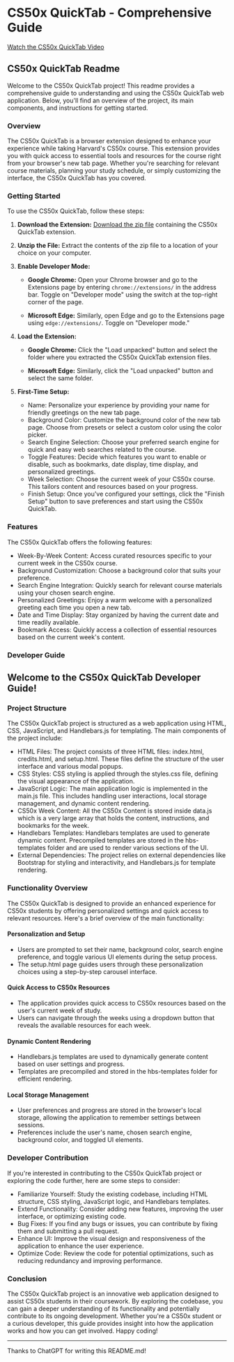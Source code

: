 # CS50x QuickTab - Comprehensive Guide

[Watch the CS50x QuickTab Video](https://www.youtube.com/watch?v=mff6hMBsb6Q)

## CS50x QuickTab Readme

Welcome to the CS50x QuickTab project! This readme provides a comprehensive guide to understanding and using the CS50x QuickTab web application. Below, you'll find an overview of the project, its main components, and instructions for getting started.

### Overview
The CS50x QuickTab is a browser extension designed to enhance your experience while taking Harvard's CS50x course. This extension provides you with quick access to essential tools and resources for the course right from your browser's new tab page. Whether you're searching for relevant course materials, planning your study schedule, or simply customizing the interface, the CS50x QuickTab has you covered.

### Getting Started

To use the CS50x QuickTab, follow these steps:

1. **Download the Extension:** [Download the zip file](https://drive.google.com/file/d/1rUaYWJPDk8EVj8zTNWRyuwxzFui4TVgK/view?usp=sharing) containing the CS50x QuickTab extension.

2. **Unzip the File:** Extract the contents of the zip file to a location of your choice on your computer.

3. **Enable Developer Mode:**

   - **Google Chrome:** Open your Chrome browser and go to the Extensions page by entering `chrome://extensions/` in the address bar. Toggle on "Developer mode" using the switch at the top-right corner of the page.

   - **Microsoft Edge:** Similarly, open Edge and go to the Extensions page using `edge://extensions/`. Toggle on "Developer mode."

4. **Load the Extension:**

   - **Google Chrome:** Click the "Load unpacked" button and select the folder where you extracted the CS50x QuickTab extension files.

   - **Microsoft Edge:** Similarly, click the "Load unpacked" button and select the same folder.

5. **First-Time Setup:**

   - Name: Personalize your experience by providing your name for friendly greetings on the new tab page.
   - Background Color: Customize the background color of the new tab page. Choose from presets or select a custom color using the color picker.
   - Search Engine Selection: Choose your preferred search engine for quick and easy web searches related to the course.
   - Toggle Features: Decide which features you want to enable or disable, such as bookmarks, date display, time display, and personalized greetings.
   - Week Selection: Choose the current week of your CS50x course. This tailors content and resources based on your progress.
   - Finish Setup: Once you've configured your settings, click the "Finish Setup" button to save preferences and start using the CS50x QuickTab.

### Features
The CS50x QuickTab offers the following features:

- Week-By-Week Content: Access curated resources specific to your current week in the CS50x course.
- Background Customization: Choose a background color that suits your preference.
- Search Engine Integration: Quickly search for relevant course materials using your chosen search engine.
- Personalized Greetings: Enjoy a warm welcome with a personalized greeting each time you open a new tab.
- Date and Time Display: Stay organized by having the current date and time readily available.
- Bookmark Access: Quickly access a collection of essential resources based on the current week's content.

### Developer Guide

## Welcome to the CS50x QuickTab Developer Guide!

### Project Structure

The CS50x QuickTab project is structured as a web application using HTML, CSS, JavaScript, and Handlebars.js for templating. The main components of the project include:

- HTML Files: The project consists of three HTML files: index.html, credits.html, and setup.html. These files define the structure of the user interface and various modal popups.
- CSS Styles: CSS styling is applied through the styles.css file, defining the visual appearance of the application.
- JavaScript Logic: The main application logic is implemented in the main.js file. This includes handling user interactions, local storage management, and dynamic content rendering.
- CS50x Week Content: All the CS50x Content is stored inside data.js which is a very large array that holds the content, instructions, and bookmarks for the week.
- Handlebars Templates: Handlebars templates are used to generate dynamic content. Precompiled templates are stored in the hbs-templates folder and are used to render various sections of the UI.
- External Dependencies: The project relies on external dependencies like Bootstrap for styling and interactivity, and Handlebars.js for template rendering.

### Functionality Overview

The CS50x QuickTab is designed to provide an enhanced experience for CS50x students by offering personalized settings and quick access to relevant resources. Here's a brief overview of the main functionality:

#### Personalization and Setup

- Users are prompted to set their name, background color, search engine preference, and toggle various UI elements during the setup process.
- The setup.html page guides users through these personalization choices using a step-by-step carousel interface.

#### Quick Access to CS50x Resources

- The application provides quick access to CS50x resources based on the user's current week of study.
- Users can navigate through the weeks using a dropdown button that reveals the available resources for each week.

#### Dynamic Content Rendering

- Handlebars.js templates are used to dynamically generate content based on user settings and progress.
- Templates are precompiled and stored in the hbs-templates folder for efficient rendering.

#### Local Storage Management

- User preferences and progress are stored in the browser's local storage, allowing the application to remember settings between sessions.
- Preferences include the user's name, chosen search engine, background color, and toggled UI elements.

### Developer Contribution

If you're interested in contributing to the CS50x QuickTab project or exploring the code further, here are some steps to consider:

- Familiarize Yourself: Study the existing codebase, including HTML structure, CSS styling, JavaScript logic, and Handlebars templates.
- Extend Functionality: Consider adding new features, improving the user interface, or optimizing existing code.
- Bug Fixes: If you find any bugs or issues, you can contribute by fixing them and submitting a pull request.
- Enhance UI: Improve the visual design and responsiveness of the application to enhance the user experience.
- Optimize Code: Review the code for potential optimizations, such as reducing redundancy and improving performance.

### Conclusion

The CS50x QuickTab project is an innovative web application designed to assist CS50x students in their coursework. By exploring the codebase, you can gain a deeper understanding of its functionality and potentially contribute to its ongoing development. Whether you're a CS50x student or a curious developer, this guide provides insight into how the application works and how you can get involved. Happy coding!

---

Thanks to ChatGPT for writing this README.md!